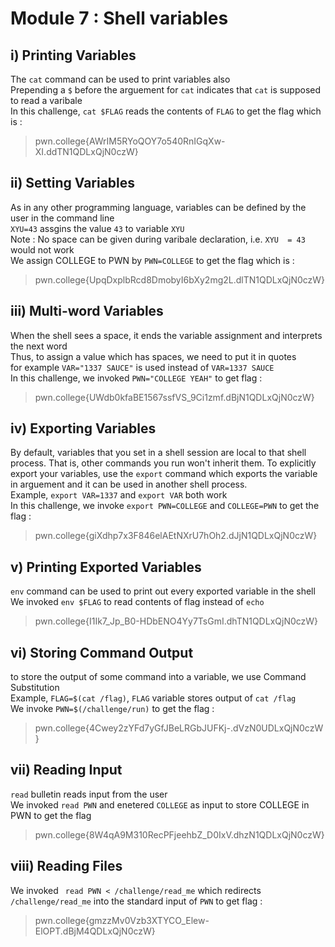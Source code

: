 # Module 7 : Shell variables
## i) Printing Variables
The `cat` command can be used to print variables also <br>
Prepending a `$` before the arguement for `cat` indicates that `cat` is supposed to read a varibale <br>
In this challenge, `cat $FLAG` reads the contents of `FLAG` to get the flag which is :
> pwn.college{AWrIM5RYoQOY7o540RnIGqXw-XI.ddTN1QDLxQjN0czW}

## ii) Setting Variables
As in any other programming language, variables can be defined by the user in the command line <br>
`XYU=43` assgins the value `43` to variable `XYU` <br>
Note : No space can be given during varibale declaration, i.e. `XYU  = 43` would not work <br>
We assign COLLEGE to PWN by `PWN=COLLEGE` to get the flag which is :
>pwn.college{UpqDxplbRcd8DmobyI6bXy2mg2L.dlTN1QDLxQjN0czW}

## iii) Multi-word Variables
When the shell sees a space, it ends the variable assignment and interprets the next word <br>
Thus, to assign a value which has spaces, we need to put it in quotes <br>
for example `VAR="1337 SAUCE"` is used instead of `VAR=1337 SAUCE` <br>
In this challenge, we invoked `PWN="COLLEGE YEAH"` to get flag : 
>pwn.college{UWdb0kfaBE1567ssfVS_9Ci1zmf.dBjN1QDLxQjN0czW}

## iv) Exporting Variables
By default, variables that you set in a shell session are local to that shell process. That is, other commands you run won't inherit them. To explicitly export your variables, use the `export` command which exports the variable in arguement and it can be used in another shell process. <br>
Example, `export VAR=1337` and `export VAR` both work <br>
In this challenge, we invoke `export PWN=COLLEGE` and `COLLEGE=PWN` to get the flag :
>pwn.college{giXdhp7x3F846elAEtNXrU7hOh2.dJjN1QDLxQjN0czW}


## v) Printing Exported Variables
`env` command can be used to print out every exported variable in the shell <br>
We invoked `env $FLAG` to read contents of flag instead of `echo` <br>
>pwn.college{I1Ik7_Jp_B0-HDbENO4Yy7TsGmI.dhTN1QDLxQjN0czW}

## vi) Storing Command Output
to store the output of some command into a variable, we use Command Substitution <br>
Example, `FLAG=$(cat /flag)`, `FLAG` variable stores output of `cat /flag` <br>
We invoke  `PWN=$(/challenge/run)` to get the flag :
>pwn.college{4Cwey2zYFd7yGfJBeLRGbJUFKj-.dVzN0UDLxQjN0czW}

## vii) Reading Input
`read` bulletin reads input from the user <br>
We invoked `read PWN` and enetered `COLLEGE` as input to store COLLEGE in PWN to get the flag <br> 
>pwn.college{8W4qA9M310RecPFjeehbZ_D0IxV.dhzN1QDLxQjN0czW}

## viii) Reading Files
We invoked ` read PWN < /challenge/read_me` which redirects `/challenge/read_me` into the standard input of `PWN` 
to get flag : 
>pwn.college{gmzzMv0Vzb3XTYCO_Elew-ElOPT.dBjM4QDLxQjN0czW}
